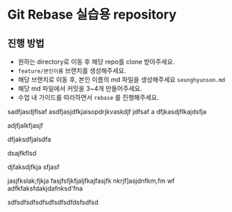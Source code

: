 # Git Rebase 실습용 repository

## 진행 방법

- 원하는 directory로 이동 후 해당 repo를 clone 받아주세요.
- `feature/본인이름` 브랜치를 생성해주세요.
- 해당 브랜치로 이동 후, 본인 이름의 md 파일을 생성해주세요 `seunghyunson.md`
- 해당 md 파일에서 커밋을 3~4개 만들어주세요.
- 수업 내 가이드를 따라하면서 `rebase` 를 진행해주세요.



sadfjasdjflsaf
asdfjasjdfkjaisopdrjkvaskdjf jdfsaf
a
dfjkasdjflkajdsfja

adjfjalkfjasjf 



dfjaksdfjalsdfa 


dsajfkflsd 


djfaksdjfkja sfjasf 



jasjfkslak;fjkja
fasjfsfjkfjaljfkajfasjfk nkrjf]asjdnfkm,fm	wf
adfkfaksfdakjdafnksd'fna 

sdfsdfsdfsdfsdfsdfsdfdsfsdfsd
